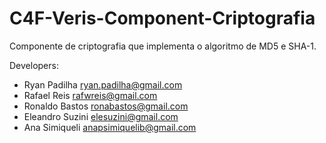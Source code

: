 # C4F-Veris-Component-Criptografia

Componente de criptografia que implementa o algoritmo de MD5 e SHA-1.

Developers:
- Ryan Padilha <ryan.padilha@gmail.com>
- Rafael Reis <rafwreis@gmail.com>
- Ronaldo Bastos <ronabastos@gmail.com>
- Eleandro Suzini <elesuzini@gmail.com>
- Ana Simiqueli <anapsimiquelib@gmail.com>
